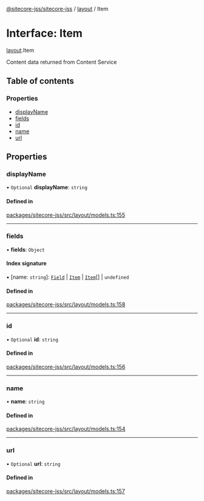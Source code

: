 [@sitecore-jss/sitecore-jss](../README.md) / [layout](../modules/layout.md) / Item

# Interface: Item

[layout](../modules/layout.md).Item

Content data returned from Content Service

## Table of contents

### Properties

- [displayName](layout.Item.md#displayname)
- [fields](layout.Item.md#fields)
- [id](layout.Item.md#id)
- [name](layout.Item.md#name)
- [url](layout.Item.md#url)

## Properties

### displayName

• `Optional` **displayName**: `string`

#### Defined in

[packages/sitecore-jss/src/layout/models.ts:155](https://github.com/Sitecore/jss/blob/dffa5052d/packages/sitecore-jss/src/layout/models.ts#L155)

___

### fields

• **fields**: `Object`

#### Index signature

▪ [name: `string`]: [`Field`](layout.Field.md) \| [`Item`](layout.Item.md) \| [`Item`](layout.Item.md)[] \| `undefined`

#### Defined in

[packages/sitecore-jss/src/layout/models.ts:158](https://github.com/Sitecore/jss/blob/dffa5052d/packages/sitecore-jss/src/layout/models.ts#L158)

___

### id

• `Optional` **id**: `string`

#### Defined in

[packages/sitecore-jss/src/layout/models.ts:156](https://github.com/Sitecore/jss/blob/dffa5052d/packages/sitecore-jss/src/layout/models.ts#L156)

___

### name

• **name**: `string`

#### Defined in

[packages/sitecore-jss/src/layout/models.ts:154](https://github.com/Sitecore/jss/blob/dffa5052d/packages/sitecore-jss/src/layout/models.ts#L154)

___

### url

• `Optional` **url**: `string`

#### Defined in

[packages/sitecore-jss/src/layout/models.ts:157](https://github.com/Sitecore/jss/blob/dffa5052d/packages/sitecore-jss/src/layout/models.ts#L157)
